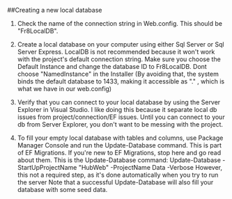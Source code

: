 ##Creating a new local database

1. Check the name of the connection string in Web.config. This should be "Fr8LocalDB".

2. Create a local database on your computer using either Sql Server or Sql Server Express. LocalDB is not recommended because it won't work with the project's default connection string.
Make sure you choose the Default Instance and change the database ID to Fr8LocalDB.
Dont choose "NamedInstance" in the Installer (By avoiding that, the system binds the default database to 1433, making it accessible as "." , which is what we have in our web.config)
3. Verify that you can connect to your local database by using the Server Explorer in Visual Studio. I like doing this because it separate local db issues from project/connection/EF issues. Until you can connect to your db from Server Explorer, you don't want to be messing with the project.
4. To fill your empty local database with tables and columns,  use Package Manager Console and run the Update-Database command. This is part of EF Migrations. If you're new to EF Migrations, stop here and go read about them.
This is the Update-Database command:
Update-Database -StartUpProjectName "HubWeb"  -ProjectName Data -Verbose
However, this not a required step, as it's done automatically when you try to run the server
Note that a successful Update-Database will also fill your database with some seed data.
